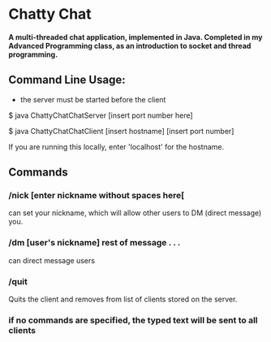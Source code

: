 # Chatty Chat

#### A multi-threaded chat application, implemented in Java. Completed in my Advanced Programming class, as an introduction to socket and thread programming. 

## Command Line Usage:
* the server must be started before the client

$ java ChattyChatChatServer [insert port number here]

$ java ChattyChatChatClient [insert hostname] [insert port number]

If you are running this locally, enter 'localhost' for the hostname.

## Commands

### /nick [enter nickname without spaces here[

can set your nickname, which will allow other users to DM (direct message) you.

### /dm [user's nickname] rest of message . . . 

can direct message users

### /quit

Quits the client and removes from list of clients stored on the server.

### if no commands are specified, the typed text will be sent to all clients
